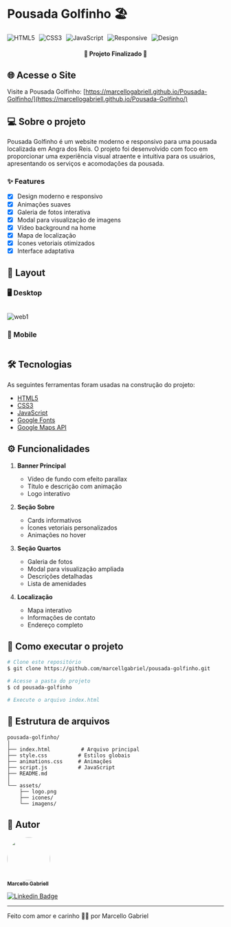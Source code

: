 # Pousada Golfinho 🏖️

<div style="display: flex; gap: 10px;">
  <img src="https://img.shields.io/badge/HTML5-E34F26?style=for-the-badge&logo=html5&logoColor=white" alt="HTML5">
  <img src="https://img.shields.io/badge/CSS3-1572B6?style=for-the-badge&logo=css3&logoColor=white" alt="CSS3">
  <img src="https://img.shields.io/badge/JavaScript-F7DF1E?style=for-the-badge&logo=javascript&logoColor=black" alt="JavaScript">
  <img src="https://img.shields.io/badge/RESPONSIVE-2ea44f?style=for-the-badge" alt="Responsive">
  <img src="https://img.shields.io/badge/DESIGN-FF4B4B?style=for-the-badge" alt="Design">
</div>

<h4 align="center"> 
    🚀 Projeto Finalizado 🚀
</h4>

## 🌐 Acesse o Site

Visite a Pousada Golfinho: [https://marcellogabriell.github.io/Pousada-Golfinho/](https://marcellogabriell.github.io/Pousada-Golfinho/)

## 💻 Sobre o projeto

Pousada Golfinho é um website moderno e responsivo para uma pousada localizada em Angra dos Reis. O projeto foi desenvolvido com foco em proporcionar uma experiência visual atraente e intuitiva para os usuários, apresentando os serviços e acomodações da pousada.

### ✨ Features

- [x] Design moderno e responsivo
- [x] Animações suaves
- [x] Galeria de fotos interativa
- [x] Modal para visualização de imagens
- [x] Vídeo background na home
- [x] Mapa de localização
- [x] Ícones vetoriais otimizados
- [x] Interface adaptativa

## 🎨 Layout

### 🖥️ Desktop

<p align="center" style="display: flex; align-items: flex-start; justify-content: center; flex-wrap: wrap; gap: 20px;">

![web1](https://github.com/user-attachments/assets/2e49e619-cc71-49a2-bfeb-5c9c787a259b)


### 📱 Mobile

<p align="center" style="display: flex; align-items: flex-start; justify-content: center; gap: 20px;">

</p>

## 🛠 Tecnologias

As seguintes ferramentas foram usadas na construção do projeto:

- [HTML5](https://developer.mozilla.org/pt-BR/docs/Web/HTML)
- [CSS3](https://developer.mozilla.org/pt-BR/docs/Web/CSS)
- [JavaScript](https://developer.mozilla.org/pt-BR/docs/Web/JavaScript)
- [Google Fonts](https://fonts.google.com/)
- [Google Maps API](https://developers.google.com/maps)

## ⚙️ Funcionalidades

1. **Banner Principal**
   * Vídeo de fundo com efeito parallax
   * Título e descrição com animação
   * Logo interativo

2. **Seção Sobre**
   * Cards informativos
   * Ícones vetoriais personalizados
   * Animações no hover

3. **Seção Quartos**
   * Galeria de fotos
   * Modal para visualização ampliada
   * Descrições detalhadas
   * Lista de amenidades

4. **Localização**
   * Mapa interativo
   * Informações de contato
   * Endereço completo

## 🚀 Como executar o projeto

```bash
# Clone este repositório
$ git clone https://github.com/marcellgabriel/pousada-golfinho.git

# Acesse a pasta do projeto
$ cd pousada-golfinho

# Execute o arquivo index.html
```

## 📂 Estrutura de arquivos

```
pousada-golfinho/
│
├── index.html          # Arquivo principal
├── style.css          # Estilos globais
├── animations.css     # Animações
├── script.js          # JavaScript
├── README.md         
│
└── assets/
    ├── logo.png
    ├── icones/
    └── imagens/
```

## 🦸 Autor

<a href="https://github.com/marcellgabriel">
 <img style="border-radius: 50%;" src="https://avatars.githubusercontent.com/u/YOUR_ID?v=4" width="100px;" alt=""/>
 <br />
 <sub><b>Marcello Gabriell</b></sub>
</a>

[![Linkedin Badge](https://img.shields.io/badge/-Marcello-blue?style=flat-square&logo=Linkedin&logoColor=white&link=https://www.linkedin.com/in/marcello-gabriel-developer/)](https://www.linkedin.com/in/marcello-gabriell/) 


---

Feito com amor e carinho 💙🐬 por Marcello Gabriel
